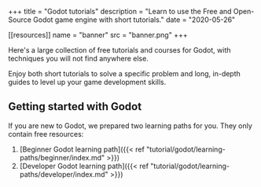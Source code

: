 +++
title = "Godot tutorials"
description = "Learn to use the Free and Open-Source Godot game engine with short tutorials."
date = "2020-05-26"

[[resources]]
name = "banner"
src = "banner.png"
+++

Here's a large collection of free tutorials and courses for Godot, with techniques you will not find anywhere else.

Enjoy both short tutorials to solve a specific problem and long, in-depth guides to level up your game development skills.

## Getting started with Godot

If you are new to Godot, we prepared two learning paths for you. They only contain free resources:

1. [Beginner Godot learning path]({{< ref "tutorial/godot/learning-paths/beginner/index.md" >}})
1. [Developer Godot learning path]({{< ref "tutorial/godot/learning-paths/developer/index.md" >}})
